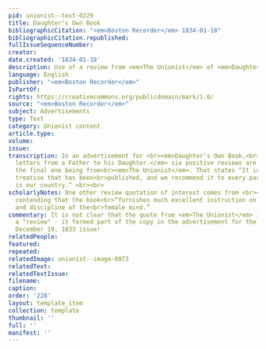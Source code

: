 ```yaml
---
pid: unionist--text-0229
title: Daughter's Own Book
bibliographicCitation: "<em>Boston Recorder</em> 1834-01-18"
bibliographicCitation.republished: 
fullIssueSequenceNumber: 
creator: 
date.created: '1834-01-18'
description: Use of a review from <em>The Unionist</em> of <em>Daughter's Own Book</em>
language: English
publisher: "<em>Boston Recorder</em>"
IsPartOf: 
rights: https://creativecommons.org/publicdomain/mark/1.0/
source: "<em>Boston Recorder</em>"
subject: Advertisements
type: Text
category: Unionist content
article.type: 
volume: 
issue: 
transcription: In an advertisement for <br><em>Daughter’s Own Book,<br>comprising
  letters from a Father to his Daughter.</em> six positive reviews are cited, including
  the final one being from<br><em>The Unionist</em>. That states “It is the most valuable
  treatise that has been<br>published, and we recommend it to every parent and daughter
  in our country.” <br><br>
scholarlyNotes: One other review quotation of interest comes from <br><em>Zion’s Herald</em>,
  contending that the book<br>“furnishes much excellent instruction on the culture
  and discipline of the<br>female mind.”
commentary: It is not clear that the quote from <em>The Unionist</em> is really from
  a "review" - it formed part of the copy in the advertisement for the book in the
  December 19, 1833 issue!
relatedPeople: 
featured: 
repeated: 
relatedImage: unionist--image-0073
relatedText: 
relatedTextIssue: 
filename: 
caption: 
order: '228'
layout: template_item
collection: template
thumbnail: ''
full: ''
manifest: ''
---
```

